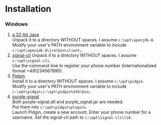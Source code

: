 # Installation

### Windows

1. [a 32-bit Java](https://github.com/AdoptOpenJDK/openjdk8-binaries/releases/)  
  Unpack it to a directory WITHOUT spaces. I assume `c:\opt\openjdk-8`.
  Modify your user's PATH environment variable to include `c:\opt\openjdk-8\jre\bin\client;`.
1. [signal-cli](https://github.com/AsamK/signal-cli/releases/tag/v0.6.5)
  Unpack it to a directory WITHOUT spaces. I assume `c:\opt\signal-cli`.  
  Use the command-line to register your phone number (internationalized format +491234567890).
1. [Pidgin](https://sourceforge.net/projects/pidgin/files/Pidgin/2.13.0/pidgin-2.13.0-offline.exe/download)  
  Install it to a directory WITHOUT spaces. I assume `c:\opt\pidgin`.  
  Modify your user's PATH environment variable to include `c:\opt\pidgin;c:\opt\pidgin\Gtk\bin;`
1. [purple-signal](https://buildbot.hehoe.de/purple-signal/builds/)  
  Both purple-signal.dll and purple_signal.jar are needed.  
  Put them into `c:\opt\pidgin\plugins`.  
  Launch Pidgin, create a new account. Enter your phone number for a username. Set the signal-cli path to `c:\opt\signal-cli\lib`.
